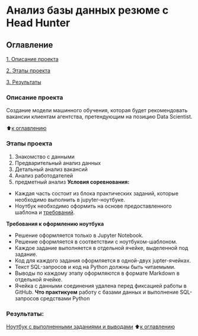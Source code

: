 # Анализ базы данных резюме с Head Hunter
## Оглавление
[1. Описание проекта](https://github.com/dariazvonareva/Project-2_HeadHunter.git/README.md#Описание-проекта)

[2. Этапы проекта](https://github.com/dariazvonareva/Project-2_HeadHunter.git/README.md#Какой-кейс-решаем)

[3. Результаты](https://github.com/dariazvonareva/Project-2_HeadHunter.git/README.md#Результаты)
### Описание проекта
Cоздание модели машинного обучения, которая будет рекомендовать вакансии клиентам агентства, претендующим на позицию Data Scientist.

:arrow_up:[к оглавлению](https://github.com/dariazvonareva/Project-2_HeadHunter.git/README.md#Оглавление )
### Этапы проекта
1. Знакомство с данными
2. Предварительный анализ данных
3. Детальный анализ вакансий
4. Анализ работодателей
5. предметный анализ
**Условия соревнования:**
- Каждая часть состоит из блока практических заданий, которые необходимо выполнить в jupyter-ноутбуке.
- Ноутбук необходимо оформить на основе предоставленного шаблона и [требований](https://github.com/dariazvonareva/Project-2_HeadHunter.git/README.md#Требования-к-оформлению-ноутбука).

**Требования к оформлению ноутбука**
- Решение оформляется только в Jupyter Notebook.
- Решение оформляется в соответствии с ноутбуком-шаблоном.
- Каждое задание выполняется в отдельной ячейке, выделенной под задание.
- Код для каждого задания оформляется в одной-двух jupter-ячейках.
- Текст SQL-запросов и код на Python должны быть читаемыми. 
- Выводы по каждому этапу оформляются в формате Markdown в отдельной ячейке.
- Ячейка с данными соединения удалена перед фиксацией работы в GitHub.
**Что практикуем**
работу с базами данных и выполнение SQL-запросов средствами Python
### Результаты:
[Ноутбук с выполненными заданиями и выводами](https://github.com/dariazvonareva/Project-2_HeadHunter.git/Project_2_HeadHunter_df.ipynb)
:arrow_up:[к оглавлению](https://github.com/dariazvonareva/Project-2_HeadHunter.git/README.md#Оглавление)